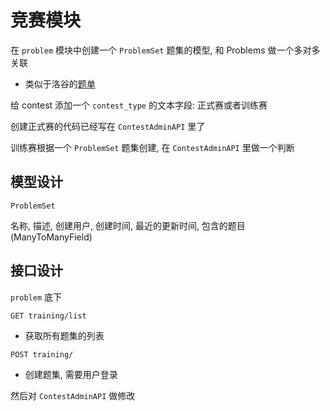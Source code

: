 # 竞赛模块

在 `problem` 模块中创建一个 `ProblemSet` 题集的模型, 和 Problems 做一个多对多关联

- 类似于洛谷的[题单](https://www.luogu.com.cn/training/list)

给 contest 添加一个 `contest_type` 的文本字段: 正式赛或者训练赛

创建正式赛的代码已经写在 `ContestAdminAPI` 里了

训练赛根据一个 `ProblemSet` 题集创建, 在 `ContestAdminAPI` 里做一个判断

## 模型设计

`ProblemSet`

名称, 描述, 创建用户, 创建时间, 最近的更新时间, 包含的题目(ManyToManyField)

## 接口设计

`problem` 底下

`GET training/list`

- 获取所有题集的列表

`POST training/`

- 创建题集, 需要用户登录

然后对 `ContestAdminAPI` 做修改
